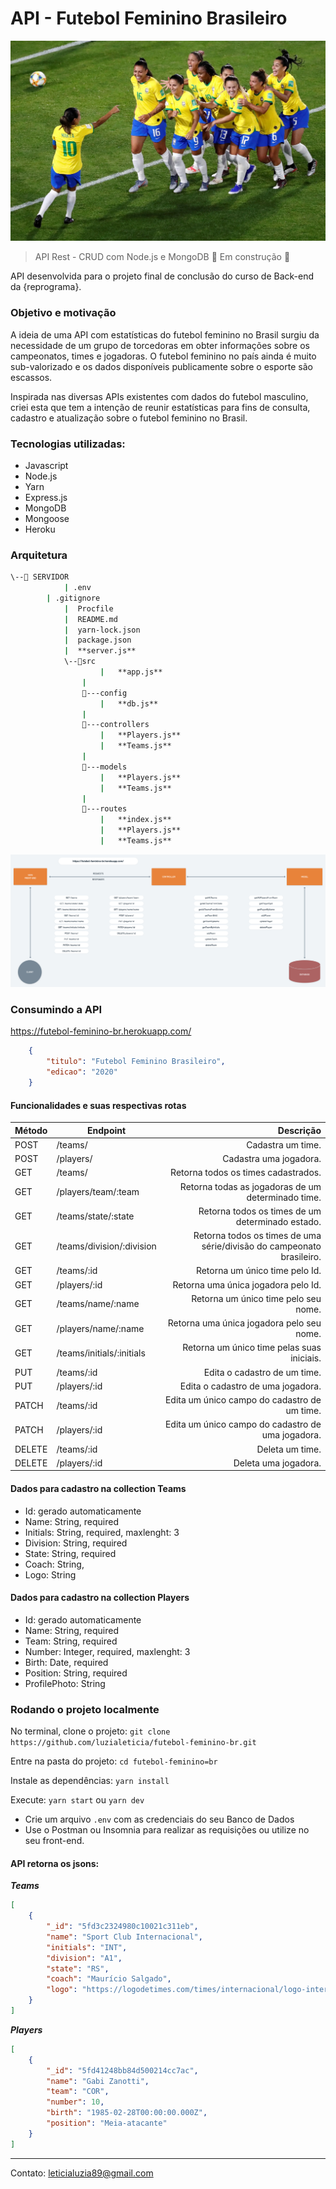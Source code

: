 <!-- ![Selecao](https://github.com/luzialeticia/futebol-feminino-br/blob/master/assets/812967571.jpg) -->

# API - Futebol Feminino Brasileiro

![Selecao](./assets/812967571.jpg)

>API Rest - CRUD com Node.js e MongoDB
>🚧 Em construção 🚧

API desenvolvida para o projeto final de conclusão do curso de Back-end da {reprograma}.

### Objetivo e motivação

A ideia de uma API com estatísticas do futebol feminino no Brasil surgiu da necessidade de um grupo de torcedoras em obter informações sobre os campeonatos, times e jogadoras. O futebol feminino no país ainda é muito sub-valorizado e os dados disponíveis publicamente sobre o esporte são escassos.

Inspirada nas diversas APIs existentes com dados do futebol masculino, criei esta que tem a intenção de reunir estatísticas para fins de consulta, cadastro e atualização sobre o futebol feminino no Brasil.

### Tecnologias utilizadas:

* Javascript
* Node.js
* Yarn
* Express.js
* MongoDB
* Mongoose
* Heroku

### Arquitetura

```bash
\--📂 SERVIDOR
            | .env
	    | .gitignore
            |  Procfile
            |  README.md
            |  yarn-lock.json
            |  package.json
            |  **server.js**
            \--📂src
                    |   **app.js**
                |
                📂---config
                    |   **db.js**
                |
                📂---controllers
                    |   **Players.js**
                    |   **Teams.js**
                |
                📂---models
                    |   **Players.js**
                    |   **Teams.js**
                |
                📂---routes
                    |   **index.js**
                    |   **Players.js**
                    |   **Teams.js**
```

![MVC](./assets/arquitetura-api@2x.png)

### Consumindo a API

https://futebol-feminino-br.herokuapp.com/
```json
    {
        "titulo": "Futebol Feminino Brasileiro",
        "edicao": "2020"
    }
```

#### Funcionalidades e suas respectivas rotas

Método | Endpoint | Descrição
------ | ------- | ---------:
POST | /teams/ | Cadastra um time.
POST | /players/ | Cadastra uma jogadora.
GET | /teams/ | Retorna todos os times cadastrados.
GET | /players/team/:team | Retorna todas as jogadoras de um determinado time.
GET | /teams/state/:state | Retorna todos os times de um determinado estado.
GET | /teams/division/:division   | Retorna todos os times de uma série/divisão do campeonato brasileiro.
GET | /teams/:id | Retorna um único time pelo Id.
GET | /players/:id | Retorna uma única jogadora pelo Id.
GET | /teams/name/:name | Retorna um único time pelo seu nome.
GET | /players/name/:name | Retorna uma única jogadora pelo seu nome.
GET | /teams/initials/:initials | Retorna um único time pelas suas iniciais.
PUT | /teams/:id | Edita o cadastro de um time.
PUT | /players/:id | Edita o cadastro de uma jogadora.
PATCH | /teams/:id | Edita um único campo do cadastro de um time.
PATCH | /players/:id | Edita um único campo do cadastro de uma jogadora.
DELETE | /teams/:id | Deleta um time.
DELETE | /players/:id | Deleta uma jogadora.

#### Dados para cadastro na collection Teams

- Id: gerado automaticamente
- Name: String, required
- Initials: String, required, maxlenght: 3
- Division: String, required
- State: String, required
- Coach: String,
- Logo: String

#### Dados para cadastro na collection Players

- Id: gerado automaticamente
- Name: String, required
- Team: String, required
- Number: Integer, required, maxlenght: 3
- Birth: Date, required
- Position: String, required
- ProfilePhoto: String

### Rodando o projeto localmente

No terminal, clone o projeto:
`git clone https://github.com/luzialeticia/futebol-feminino-br.git`

Entre na pasta do projeto:
`cd futebol-feminino=br`

Instale as dependências:
`yarn install`

Execute:
`yarn start` ou `yarn dev`

- Crie um arquivo `.env` com as credenciais do seu Banco de Dados
- Use o Postman ou Insomnia para realizar as requisições ou utilize no seu front-end.

#### API retorna os jsons:

***Teams***
```json
[
    {
        "_id": "5fd3c2324980c10021c311eb",
        "name": "Sport Club Internacional",
        "initials": "INT",
        "division": "A1",
        "state": "RS",
        "coach": "Maurício Salgado",
        "logo": "https://logodetimes.com/times/internacional/logo-internacional-2048.png"
    } 
]
```

***Players***
```json
[
    {
        "_id": "5fd41248bb84d500214cc7ac",
        "name": "Gabi Zanotti",
        "team": "COR",
        "number": 10,
        "birth": "1985-02-28T00:00:00.000Z",
        "position": "Meia-atacante"
    }
]
```
---
Contato: leticialuzia89@gmail.com